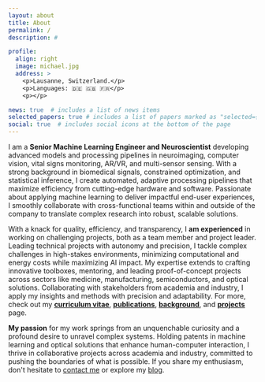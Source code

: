 ```yaml
---
layout: about
title: About
permalink: /
description: #

profile:
  align: right
  image: michael.jpg
  address: >
    <p>Lausanne, Switzerland.</p>
    <p>Languages: 🇩🇪 🇬🇧 🇫🇷</p>
    <p></p>

news: true  # includes a list of news items
selected_papers: true # includes a list of papers marked as "selected={true}"
social: true  # includes social icons at the bottom of the page
---
```


I am a **Senior Machine Learning Engineer and Neuroscientist** developing advanced models and processing pipelines in neuroimaging, computer vision, vital signs monitoring, AR/VR, and multi-sensor sensing. With a strong background in biomedical signals, constrained optimization, and statistical inference, I create automated, adaptive processing pipelines that maximize efficiency from cutting-edge hardware and software. Passionate about applying machine learning to deliver impactful end-user experiences, I smoothly collaborate with cross-functional teams within and outside of the company to translate complex research into robust, scalable solutions.

With a knack for quality, efficiency, and transparency, I **am experienced** in working on challenging projects, both as a team member and project leader. Leading technical projects with autonomy and precision, I tackle complex challenges in high-stakes environments, minimizing computational and energy costs while maximizing AI impact. My expertise extends to crafting innovative toolboxes, mentoring, and leading proof-of-concept projects across sectors like medicine, manufacturing, semiconductors, and optical solutions. Collaborating with stakeholders from academia and industry, I apply my insights and methods with precision and adaptability. For more, check out my **<a href="/assets/pdf/CV_Notter.pdf">curriculum vitae</a>**, **<a href="/publications">publications</a>**, **<a href="/background">background</a>**, and **<a href="/projects">projects</a>** page.

**My passion** for my work springs from an unquenchable curiosity and a profound desire to unravel complex systems. Holding patents in machine learning and optical solutions that enhance human-computer interaction, I thrive in collaborative projects across academia and industry, committed to pushing the boundaries of what is possible. If you share my enthusiasm, don't hesitate to <a href="/contact">contact me</a> or explore my <a href="/blog">blog</a>.
